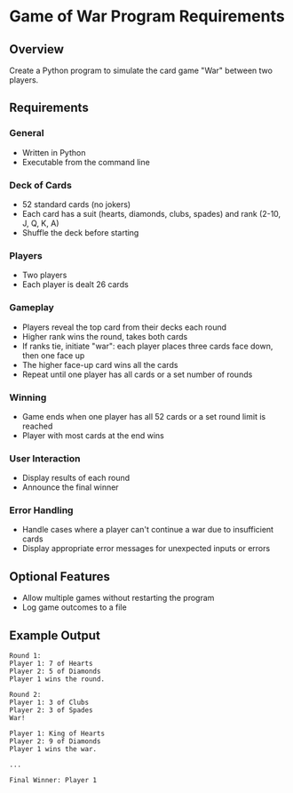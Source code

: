 # Game of War Program Requirements

## Overview

Create a Python program to simulate the card game "War" between two players.

## Requirements

### General

- Written in Python
- Executable from the command line

### Deck of Cards

- 52 standard cards (no jokers)
- Each card has a suit (hearts, diamonds, clubs, spades) and rank (2-10, J, Q, K, A)
- Shuffle the deck before starting

### Players

- Two players
- Each player is dealt 26 cards

### Gameplay

- Players reveal the top card from their decks each round
- Higher rank wins the round, takes both cards
- If ranks tie, initiate "war": each player places three cards face down, then one face up
- The higher face-up card wins all the cards
- Repeat until one player has all cards or a set number of rounds

### Winning

- Game ends when one player has all 52 cards or a set round limit is reached
- Player with most cards at the end wins

### User Interaction

- Display results of each round
- Announce the final winner

### Error Handling

- Handle cases where a player can't continue a war due to insufficient cards
- Display appropriate error messages for unexpected inputs or errors

## Optional Features

- Allow multiple games without restarting the program
- Log game outcomes to a file

## Example Output

```
Round 1:
Player 1: 7 of Hearts
Player 2: 5 of Diamonds
Player 1 wins the round.

Round 2:
Player 1: 3 of Clubs
Player 2: 3 of Spades
War!

Player 1: King of Hearts
Player 2: 9 of Diamonds
Player 1 wins the war.

...

Final Winner: Player 1
```
